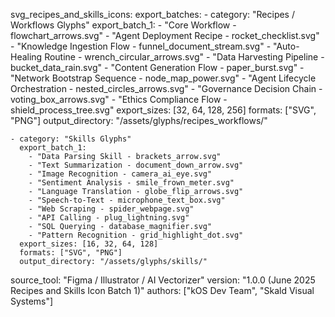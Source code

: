 svg_recipes_and_skills_icons:
  export_batches:
    - category: "Recipes / Workflows Glyphs"
      export_batch_1:
        - "Core Workflow - flowchart_arrows.svg"
        - "Agent Deployment Recipe - rocket_checklist.svg"
        - "Knowledge Ingestion Flow - funnel_document_stream.svg"
        - "Auto-Healing Routine - wrench_circular_arrows.svg"
        - "Data Harvesting Pipeline - bucket_data_rain.svg"
        - "Content Generation Flow - paper_burst.svg"
        - "Network Bootstrap Sequence - node_map_power.svg"
        - "Agent Lifecycle Orchestration - nested_circles_arrows.svg"
        - "Governance Decision Chain - voting_box_arrows.svg"
        - "Ethics Compliance Flow - shield_process_tree.svg"
      export_sizes: [32, 64, 128, 256]
      formats: ["SVG", "PNG"]
      output_directory: "/assets/glyphs/recipes_workflows/"

    - category: "Skills Glyphs"
      export_batch_1:
        - "Data Parsing Skill - brackets_arrow.svg"
        - "Text Summarization - document_down_arrow.svg"
        - "Image Recognition - camera_ai_eye.svg"
        - "Sentiment Analysis - smile_frown_meter.svg"
        - "Language Translation - globe_flip_arrows.svg"
        - "Speech-to-Text - microphone_text_box.svg"
        - "Web Scraping - spider_webpage.svg"
        - "API Calling - plug_lightning.svg"
        - "SQL Querying - database_magnifier.svg"
        - "Pattern Recognition - grid_highlight_dot.svg"
      export_sizes: [16, 32, 64, 128]
      formats: ["SVG", "PNG"]
      output_directory: "/assets/glyphs/skills/"

  source_tool: "Figma / Illustrator / AI Vectorizer"
  version: "1.0.0 (June 2025 Recipes and Skills Icon Batch 1)"
  authors: ["kOS Dev Team", "Skald Visual Systems"]

